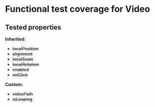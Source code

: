 # Functional test coverage for Video

## Tested properties

**Inherited:**
- ~~localPosition~~
- ~~alignment~~
- ~~localScale~~
- ~~localRotation~~
- ~~enabled~~
- ~~onClick~~

**Custom:**
- ~~videoPath~~
- ~~isLooping~~
